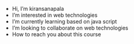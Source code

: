 - Hi, I’m kiransanapala
- I’m interested in web technologies
- I’m currently learning based on java script 
- I’m looking to collaborate on web technologies
- How to reach you about this course 

<!---
kiransanapala/kiransanapala is a ✨ special ✨ repository because its `README.md` (this file) appears on your GitHub profile.
You can click the Preview link to take a look at your changes.
--->
